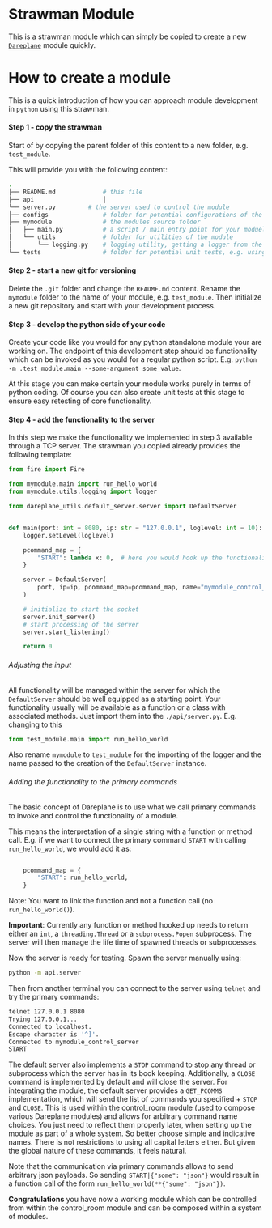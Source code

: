 # Strawman Module

This is a strawman module which can simply be copied to create a new [`Dareplane`](https://github.com/bsdlab/Dareplane) module quickly.

# How to create a module

This is a quick introduction of how you can approach module development in `python` using this strawman.

#### Step 1 - copy the strawman

Start of by copying the parent folder of this content to a new folder, e.g. `test_module`.

This will provide you with the following content:

```bash
.
├── README.md             # this file
├── api                   │
└── server.py         # the server used to control the module
├── configs               # folder for potential configurations of the module
├── mymodule              # the modules source folder
│   ├── main.py           # a script / main entry point for your moduel
│   └── utils             # folder for utilities of the module
│       └── logging.py    # logging utility, getting a logger from the dareplane_utils module and making it available on a module level
└── tests                 # folder for potential unit tests, e.g. using pytest
```

#### Step 2 - start a new git for versioning

Delete the `.git` folder and change the `README.md` content. Rename the `mymodule` folder to the name of your module, e.g. `test_module`.
Then initialize a new git repository and start with your development process.

#### Step 3 - develop the python side of your code

Create your code like you would for any python standalone module your are working on. The endpoint of this development step should be functionality which can be invoked as you would for a regular python script. E.g. `python -m .test_module.main --some-argument some_value`.

At this stage you can make certain your module works purely in terms of python coding. Of course you can also create unit tests at this stage to ensure easy retesting of core functionality.

#### Step 4 - add the functionality to the server

In this step we make the functionality we implemented in step 3 available through a TCP server.
The strawman you copied already provides the following template:

```python
from fire import Fire

from mymodule.main import run_hello_world
from mymodule.utils.logging import logger

from dareplane_utils.default_server.server import DefaultServer


def main(port: int = 8080, ip: str = "127.0.0.1", loglevel: int = 10):
    logger.setLevel(loglevel)

    pcommand_map = {
        "START": lambda x: 0,  # here you would hook up the functionality of your module to the server
    }

    server = DefaultServer(
        port, ip=ip, pcommand_map=pcommand_map, name="mymodule_control_server"
    )

    # initialize to start the socket
    server.init_server()
    # start processing of the server
    server.start_listening()

    return 0
```

###### Adjusting the input

All functionality will be managed within the server for which the `DefaultServer` should be well equipped as a starting point. Your functionality usually will be available as a function or a class with associated methods. Just import them into the `./api/server.py`. E.g. changing to this

```python ./api/server.py
from test_module.main import run_hello_world
```

Also rename `mymodule` to `test_module` for the importing of the logger and the name passed to the creation of the `DefaultServer` instance.

###### Adding the functionality to the primary commands

The basic concept of Dareplane is to use what we call primary commands to invoke and control the functionality of a module.

This means the interpretation of a single string with a function or method call. E.g. if we want to connect the primary command `START` with calling `run_hello_world`, we would add it as:

```python ./api/server.py

    pcommand_map = {
        "START": run_hello_world,
    }

```

Note: You want to link the function and not a function call (no `run_hello_world()`).

**Important**: Currently any function or method hooked up needs to return either an `int`, a `threading.Thread` or a `subprocess.Popen` subprocess. The server will then manage the life time of spawned threads or subprocesses.

Now the server is ready for testing. Spawn the server manually using:

```bash
python -m api.server
```

Then from another terminal you can connect to the server using `telnet` and try the primary commands:

```bash
telnet 127.0.0.1 8080
Trying 127.0.0.1...
Connected to localhost.
Escape character is '^]'.
Connected to mymodule_control_server
START
```

The default server also implements a `STOP` command to stop any thread or subprocess which the server has in its book keeping. Additionally, a `CLOSE` command is implemented by default and will close the server. For integrating the module, the default server provides a `GET_PCOMMS` implementation, which will send the list of commands you specified + `STOP` and `CLOSE`. This is used within the control_room module (used to compose various Dareplane modules) and allows for arbitrary command name choices. You just need to reflect them properly later, when setting up the module as part of a whole system. So better choose simple and indicative names. There is not restrictions to using all capital letters either. But given the global nature of these commands, it feels natural.

Note that the communication via primary commands allows to send arbitrary json payloads. So sending `START|{"some": "json"}` would result in a function call of the form `run_hello_world(**{"some": "json"})`.

**Congratulations** you have now a working module which can be controlled from within the control_room module and can be composed within a system of modules.
